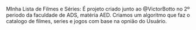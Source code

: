 MInha Lista de Filmes e Séries: É projeto criado junto ao @VictorBotto no 2º periodo da faculdade de ADS, matéria AED. Criamos um algoritmo que faz o catalogo de filmes, series e jogos com base na opnião do Usuário.
